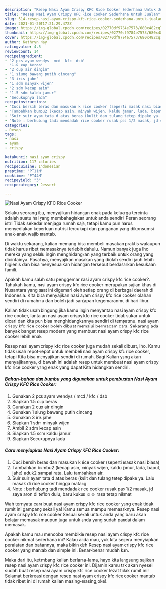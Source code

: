 ```yaml
---
description: "Resep Nasi Ayam Crispy KFC Rice Cooker Sederhana Untuk Jualan"
title: "Resep Nasi Ayam Crispy KFC Rice Cooker Sederhana Untuk Jualan"
slug: 514-resep-nasi-ayam-crispy-kfc-rice-cooker-sederhana-untuk-jualan
date: 2021-01-20T17:21:29.472Z
image: https://img-global.cpcdn.com/recipes/02770df9784e7573/680x482cq70/nasi-ayam-crispy-kfc-rice-cooker-foto-resep-utama.jpg
thumbnail: https://img-global.cpcdn.com/recipes/02770df9784e7573/680x482cq70/nasi-ayam-crispy-kfc-rice-cooker-foto-resep-utama.jpg
cover: https://img-global.cpcdn.com/recipes/02770df9784e7573/680x482cq70/nasi-ayam-crispy-kfc-rice-cooker-foto-resep-utama.jpg
author: Kathryn May
ratingvalue: 4.5
reviewcount: 14
recipeingredient:
- "2 pcs ayam wendys  mcd  kfc  dsb"
- "1.5 cup beras"
- "2 cup air dingin"
- "1 siung bawang putih cincang"
- "3 iris jahe"
- "1 sdm minyak wijen"
- "2 sdm kecap asin"
- "1.5 sdm kaldu jamur"
- "Secukupnya lada"
recipeinstructions:
- "Cuci bersih beras dan masukan k rice cooker (seperti masak nasi biasa)"
- "Tambahkan bumbu2 (kecap asin, minyak wijen, kaldu jamur, lada, baput, jahe) aduk2 sampai rata. Lalu tambahkan air."
- "Suir suir ayam tata d atas beras (kulit dan tulang tetep dipake ya. Lalu masak di rice cooker hingga matang"
- "Note : berhubung tadi mendadak rice cooker rusak pas 1/2 masak, jd saya aron di teflon dulu, baru kukus ☺️☺️ rasa tetap nikmat"
categories:
- Resep
tags:
- nasi
- ayam
- crispy

katakunci: nasi ayam crispy 
nutrition: 117 calories
recipecuisine: Indonesian
preptime: "PT11M"
cooktime: "PT44M"
recipeyield: "3"
recipecategory: Dessert

---
```



![Nasi Ayam Crispy KFC Rice Cooker](https://img-global.cpcdn.com/recipes/02770df9784e7573/680x482cq70/nasi-ayam-crispy-kfc-rice-cooker-foto-resep-utama.jpg)

Selaku seorang ibu, menyajikan hidangan enak pada keluarga tercinta adalah suatu hal yang membahagiakan untuk anda sendiri. Peran seorang istri Tidak sekedar menjaga rumah saja, tetapi kamu pun harus menyediakan keperluan nutrisi tercukupi dan panganan yang dikonsumsi anak-anak wajib mantab.

Di waktu  sekarang, kalian memang bisa membeli masakan praktis walaupun tidak harus ribet memasaknya terlebih dahulu. Namun banyak juga lho mereka yang selalu ingin menghidangkan yang terbaik untuk orang yang dicintainya. Pasalnya, menyajikan masakan yang diolah sendiri jauh lebih higienis dan bisa menyesuaikan hidangan tersebut berdasarkan kesukaan famili. 



Apakah kamu salah satu penggemar nasi ayam crispy kfc rice cooker?. Tahukah kamu, nasi ayam crispy kfc rice cooker merupakan sajian khas di Nusantara yang saat ini digemari oleh setiap orang di berbagai daerah di Indonesia. Kita bisa menyajikan nasi ayam crispy kfc rice cooker olahan sendiri di rumahmu dan boleh jadi santapan kegemaranmu di hari libur.

Kalian tidak usah bingung jika kamu ingin menyantap nasi ayam crispy kfc rice cooker, lantaran nasi ayam crispy kfc rice cooker tidak sukar untuk dicari dan kita pun bisa menghidangkannya sendiri di tempatmu. nasi ayam crispy kfc rice cooker boleh dibuat memalui bermacam cara. Sekarang ada banyak banget resep modern yang membuat nasi ayam crispy kfc rice cooker lebih enak.

Resep nasi ayam crispy kfc rice cooker juga mudah sekali dibuat, lho. Kamu tidak usah repot-repot untuk membeli nasi ayam crispy kfc rice cooker, tetapi Kita bisa menyajikan sendiri di rumah. Bagi Kalian yang akan menyajikannya, di bawah ini adalah resep untuk membuat nasi ayam crispy kfc rice cooker yang enak yang dapat Kita hidangkan sendiri.

<!--inarticleads1-->

##### Bahan-bahan dan bumbu yang digunakan untuk pembuatan Nasi Ayam Crispy KFC Rice Cooker:

1. Gunakan 2 pcs ayam wendys / mcd / kfc / dsb
1. Siapkan 1.5 cup beras
1. Gunakan 2 cup air dingin
1. Gunakan 1 siung bawang putih cincang
1. Gunakan 3 iris jahe
1. Siapkan 1 sdm minyak wijen
1. Ambil 2 sdm kecap asin
1. Siapkan 1.5 sdm kaldu jamur
1. Siapkan Secukupnya lada




<!--inarticleads2-->

##### Cara menyiapkan Nasi Ayam Crispy KFC Rice Cooker:

1. Cuci bersih beras dan masukan k rice cooker (seperti masak nasi biasa)
1. Tambahkan bumbu2 (kecap asin, minyak wijen, kaldu jamur, lada, baput, jahe) aduk2 sampai rata. Lalu tambahkan air.
1. Suir suir ayam tata d atas beras (kulit dan tulang tetep dipake ya. Lalu masak di rice cooker hingga matang
1. Note : berhubung tadi mendadak rice cooker rusak pas 1/2 masak, jd saya aron di teflon dulu, baru kukus ☺️☺️ rasa tetap nikmat




Wah ternyata cara buat nasi ayam crispy kfc rice cooker yang enak tidak rumit ini gampang sekali ya! Kamu semua mampu memasaknya. Resep nasi ayam crispy kfc rice cooker Sesuai sekali untuk anda yang baru akan belajar memasak maupun juga untuk anda yang sudah pandai dalam memasak.

Apakah kamu mau mencoba membikin resep nasi ayam crispy kfc rice cooker nikmat sederhana ini? Kalau anda mau, yuk kita segera menyiapkan peralatan dan bahannya, maka bikin deh Resep nasi ayam crispy kfc rice cooker yang mantab dan simple ini. Benar-benar mudah kan. 

Maka dari itu, ketimbang kalian berlama-lama, hayo kita langsung sajikan resep nasi ayam crispy kfc rice cooker ini. Dijamin kamu tak akan nyesel sudah buat resep nasi ayam crispy kfc rice cooker lezat tidak rumit ini! Selamat berkreasi dengan resep nasi ayam crispy kfc rice cooker mantab tidak ribet ini di rumah kalian masing-masing,oke!.

